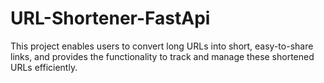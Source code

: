 # URL-Shortener-FastApi
This project enables users to convert long URLs into short, easy-to-share links, and provides the functionality to track and manage these shortened URLs efficiently.
